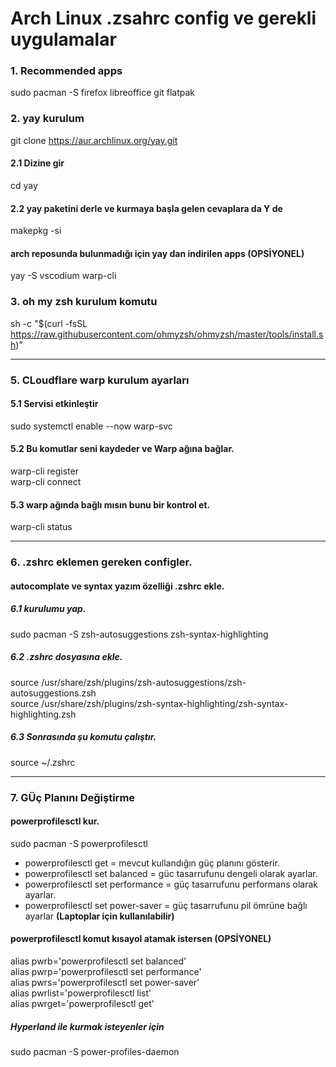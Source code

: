 # Arch Linux .zsahrc config ve gerekli uygulamalar

### 1. Recommended apps

sudo pacman -S firefox libreoffice git flatpak

### 2. yay kurulum

git clone https://aur.archlinux.org/yay.git <br>

#### 2.1 Dizine gir
cd yay

#### 2.2 yay paketini derle ve kurmaya başla gelen cevaplara da Y de
makepkg -si

#### arch reposunda bulunmadığı için yay dan indirilen apps (OPSİYONEL)
yay -S vscodium warp-cli

### 3. oh my zsh kurulum komutu

sh -c "$(curl -fsSL https://raw.githubusercontent.com/ohmyzsh/ohmyzsh/master/tools/install.sh)"

<hr>

### 5. CLoudflare warp kurulum ayarları

#### 5.1 Servisi etkinleştir
sudo systemctl enable --now warp-svc <br>

#### 5.2 Bu komutlar seni kaydeder ve Warp ağına bağlar.
warp-cli register <br>
warp-cli connect <br>

#### 5.3 warp ağında bağlı mısın bunu bir kontrol et.
warp-cli status

<hr>

### 6. .zshrc eklemen gereken configler.

#### autocomplate ve syntax yazım özelliği .zshrc ekle.

##### 6.1 kurulumu yap.
sudo pacman -S zsh-autosuggestions zsh-syntax-highlighting

##### 6.2 .zshrc dosyasına ekle.
source /usr/share/zsh/plugins/zsh-autosuggestions/zsh-autosuggestions.zsh <br>
source /usr/share/zsh/plugins/zsh-syntax-highlighting/zsh-syntax-highlighting.zsh <br>

##### 6.3 Sonrasında şu komutu çalıştır.
source ~/.zshrc <br>

<hr>

### 7. GÜç Planını Değiştirme

#### powerprofilesctl kur.

sudo pacman -S powerprofilesctl

- powerprofilesctl get = mevcut kullandığın güç planını gösterir.
- powerprofilesctl set balanced = güc tasarrufunu dengeli olarak ayarlar.
- powerprofilesctl set performance = güç tasarrufunu performans olarak ayarlar.
- powerprofilesctl set power-saver = güç tasarrufunu pil ömrüne bağlı ayarlar **(Laptoplar için kullanılabilir)**

#### powerprofilesctl komut kısayol atamak istersen (OPSİYONEL)
alias pwrb='powerprofilesctl set balanced' <br>
alias pwrp='powerprofilesctl set performance' <br>
alias pwrs='powerprofilesctl set power-saver' <br>
alias pwrlist='powerprofilesctl list' <br>
alias pwrget='powerprofilesctl get' <br>

##### Hyperland ile kurmak isteyenler için

sudo pacman -S power-profiles-daemon


